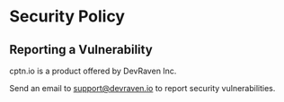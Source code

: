 # Security Policy

## Reporting a Vulnerability

cptn.io is a product offered by DevRaven Inc.

Send an email to support@devraven.io to report security vulnerabilities.
